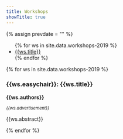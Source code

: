 ```yaml
---
title: Workshops
showTitle: true
---
```


{% assign prevdate = "" %}

<ul>
{% for ws in site.data.workshops-2019 %}
<li><a href="#{{ws.title}}">{{ws.title}}</a></li>
{% endfor %}
</ul>

{% for ws in site.data.workshops-2019 %}

<h3 id="{{ws.title}}"> {{ws.easychair}}: {{ws.title}}</h3>

<p><b>{{ws.authors}}</b></p>
<p><em><small>{{ws.advertisement}}</small></em></p>

<p>{{ws.abstract}}</p>

{% endfor %}
